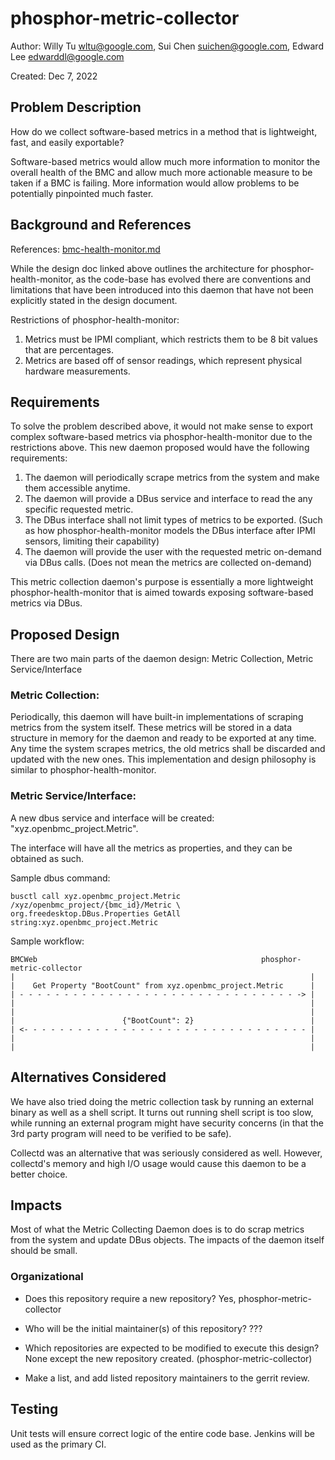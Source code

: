 
#  phosphor-metric-collector

Author: Willy Tu <wltu@google.com>, Sui Chen <suichen@google.com>, Edward Lee <edwarddl@google.com>

Created: Dec 7, 2022

##  Problem Description

How do we collect software-based metrics in a method that is lightweight, fast, and easily exportable?

Software-based metrics would allow much more information to monitor the overall health of the BMC and allow much more actionable measure to be taken if a BMC is failing. More information would allow problems to be potentially pinpointed much faster.

##  Background and References

References: [bmc-health-monitor.md](./bmc-health-monitor.md)

While the design doc linked above outlines the architecture for phosphor-health-monitor, as the code-base has evolved there are conventions and limitations that have been introduced into this daemon that have not been explicitly stated in the design document.

Restrictions of phosphor-health-monitor:
1. Metrics must be IPMI compliant, which restricts them to be 8 bit values that are percentages.
2. Metrics are based off of sensor readings, which represent physical hardware measurements.

##  Requirements

To solve the problem described above, it would not make sense to export complex software-based metrics via phosphor-health-monitor due to the restrictions above. This new daemon proposed would have the following requirements:

1. The daemon will periodically scrape metrics from the system and make them accessible anytime.
2. The daemon will provide a DBus service and interface to read the any specific requested metric.
3. The DBus interface shall not limit types of metrics to be exported. (Such as how phosphor-health-monitor models the DBus interface after IPMI sensors, limiting their capability)
4. The daemon will provide the user with the requested metric on-demand via DBus calls. (Does not mean the metrics are collected on-demand)

This metric collection daemon's purpose is essentially a more lightweight phosphor-health-monitor that is aimed towards exposing software-based metrics via DBus.

##  Proposed Design

There are two main parts of the daemon design: Metric Collection, Metric Service/Interface

### Metric Collection:
Periodically, this daemon will have built-in implementations of scraping metrics from the system itself. These metrics will be stored in a data structure in memory for the daemon and ready to be exported at any time. Any time the system scrapes metrics, the old metrics shall be discarded and updated with the new ones. This implementation and design philosophy is similar to phosphor-health-monitor.

### Metric Service/Interface:
A new dbus service and interface will be created: "xyz.openbmc_project.Metric".

The interface will have all the metrics as properties, and they can be obtained as such.

Sample dbus command:
```
busctl call xyz.openbmc_project.Metric  /xyz/openbmc_project/{bmc_id}/Metric \
org.freedesktop.DBus.Properties GetAll string:xyz.openbmc_project.Metric 
```

Sample workflow:

```
BMCWeb                                                  phosphor-metric-collector
|                                                                  |
|    Get Property "BootCount" from xyz.openbmc_project.Metric      |
| - - - - - - - - - - - - - - - - - - - - - - - - - - - - - - - -> |
|                                                                  |
|                                                                  |
|                        {"BootCount": 2}                          |
| <- - - - - - - - - - - - - - - - - - - - - - - - - - - - - - - - |
|                                                                  |
|                                                                  |
```


##  Alternatives Considered

We have also tried doing the metric collection task by running an external binary as well as a shell script. It turns out running shell script is too slow, while running an external program might have security concerns (in that the 3rd party program will need to be verified to be safe).

Collectd was an alternative that was seriously considered as well. However, collectd's memory and high I/O usage would cause this daemon to be a better choice.

##  Impacts

Most of what the Metric Collecting Daemon does is to do scrap metrics from the system and update DBus objects. The impacts of the daemon itself should be small.

###  Organizational

- Does this repository require a new repository?
Yes, phosphor-metric-collector

- Who will be the initial maintainer(s) of this repository? 
???

- Which repositories are expected to be modified to execute this design?
None except the new repository created. (phosphor-metric-collector)

- Make a list, and add listed repository maintainers to the gerrit review.

##  Testing

Unit tests will ensure correct logic of the entire code base. Jenkins will be used as the primary CI.